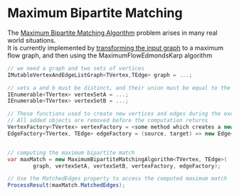 # Maximum Bipartite Matching

The [Maximum Bipartite Matching Algorithm](http://en.wikipedia.org/wiki/Matching_(graph_theory)#Maximum_matchings_in_bipartite_graphs) problem arises in many real world situations.  
It is currently implemented by [transforming the input graph](http://en.wikipedia.org/wiki/Maximum_flow_problem#Maximum_cardinality_bipartite_matching) to a maximum flow graph, and then using the MaximumFlowEdmondsKarp algorithm

```csharp
// we need a graph and two sets of vertices
IMutableVertexAndEdgeListGraph<TVertex,TEdge> graph = ...;

// sets a and b must be distinct, and their union must be equal to the set of all vertices in the graph
IEnumerable<TVertex> vertexSetA = ...;
IEnumerable<TVertex> vertexSetB = ...;

// These functions used to create new vertices and edges during the execution of the algorithm.  
// All added objects are removed before the computation returns
VertexFactory<TVertex> vertexFactory = <some method which creates a new TVertex>;
EdgeFactory<TVertex, TEdge> edgeFactory = (source, target) => new Edge<TVertex>(source,target);


// computing the maximum bipartite match
var maxMatch = new MaximumBipartiteMatchingAlgorithm<TVertex, TEdge>(
        graph, vertexSetA, vertexSetB, vertexFactory, edgeFactory);

// Use the MatchedEdges property to access the computed maximum match
ProcessResult(maxMatch.MatchedEdges);
```
